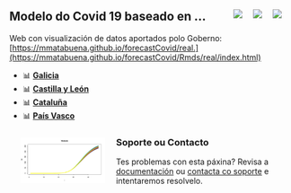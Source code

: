 ## Modelo do Covid 19 baseado en ... <a href="../../blob/master/README.es.md"><img src="../../blob/master/images/Flag_of_Spain.png" align="right" hspace="0" vspace="0" width="35px"></a> <a href="../../blob/master/README.en.md"><img src="../../blob/master/images/Flag_of_Union.png" align="right" hspace="0" vspace="0" width="35px"></a><a href="../../blob/master/README.ga.md"><img src="../../blob/master/images/Flag_of_Galicia.png" align="right" hspace="0" vspace="0" width="35px"></a>

Web con visualización de datos aportados polo Goberno: [https://mmatabuena.github.io/forecastCovid/real.](https://mmatabuena.github.io/forecastCovid/Rmds/real/index.html)

* :bar_chart: __[Galicia](https://mmatabuena.github.io/forecastCovid/Rmds/gal/index.html)__
* :bar_chart: __[Castilla y León](https://mmatabuena.github.io/forecastCovid/Rmds/cl/index.html)__
* :bar_chart: __[Cataluña](https://mmatabuena.github.io/forecastCovid/Rmds/cat/index.html)__
* :bar_chart: __[País Vasco](https://mmatabuena.github.io/forecastCovid/Rmds/pv/index.html)__

<img src="./images/image_2020_04_19T13_34_22_302Z.jpg" align="left" hspace="20" vspace="10" width="150px">


### Soporte ou Contacto
Tes problemas con esta páxina? Revisa a [documentación](https://help.github.com/categories/github-pages-basics/) ou [contacta co soporte](https://github.com/contact) e intentaremos resolvelo.
